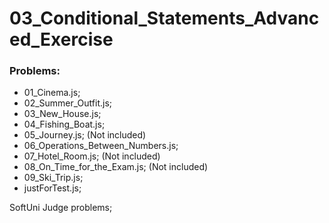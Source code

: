 # 03_Conditional_Statements_Advanced_Exercise

### Problems:
- 01_Cinema.js;
- 02_Summer_Outfit.js;
- 03_New_House.js;
- 04_Fishing_Boat.js;
- 05_Journey.js;  (Not included)
- 06_Operations_Between_Numbers.js;
- 07_Hotel_Room.js;  (Not included)
- 08_On_Time_for_the_Exam.js;  (Not included)
- 09_Ski_Trip.js;
- justForTest.js;


SoftUni Judge problems;
